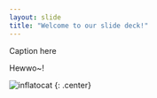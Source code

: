 ```yaml
---
layout: slide
title: "Welcome to our slide deck!"
---
```


Caption here

Hewwo~!

![inflatocat](https://octodex.github.com/images/inflatocat.png)
{: .center}

